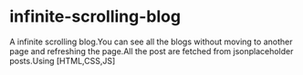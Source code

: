 # infinite-scrolling-blog
A infinite scrolling blog.You can see all the blogs without moving to another page and refreshing the page.All the post are fetched from jsonplaceholder posts.Using [HTML,CSS,JS]

